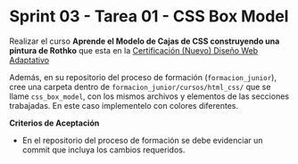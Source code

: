 # Sprint 03 - Tarea 01 - CSS Box Model

Realizar el curso **Aprende el Modelo de Cajas de CSS construyendo una pintura de Rothko** que esta en la [Certificación (Nuevo) Diseño Web Adaptativo](https://www.freecodecamp.org/espanol/learn/2022/responsive-web-design/)

Además, en su repositorio del proceso de formación (`formacion_junior`), cree una carpeta dentro de  `formacion_junior/cursos/html_css/` que se llame `css_box_model`, con los mismos archivos y elementos de las secciones trabajadas. En este caso implementelo con colores diferentes.

**Criterios de Aceptación**

- En el repositorio del proceso de formación se debe evidenciar un commit que incluya los cambios requeridos.